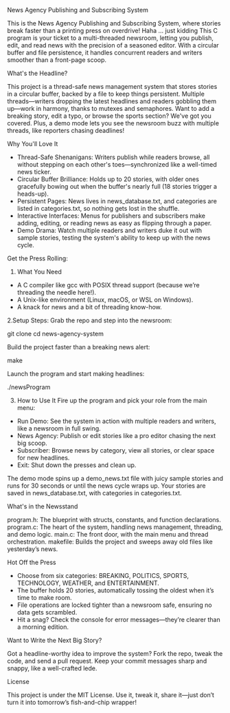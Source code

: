 News Agency Publishing and Subscribing System

This is the News Agency Publishing and Subscribing System, where stories break faster than a printing press on overdrive! Haha ... just kidding
This C program is your ticket to a multi-threaded newsroom, letting you publish, edit, and read news with the precision of a seasoned editor. With a circular buffer and file persistence, it handles concurrent readers and writers smoother than a front-page scoop.

What's the Headline?

This project is a thread-safe news management system that stores stories in a circular buffer, backed by a file to keep things persistent. Multiple threads—writers dropping the latest headlines and readers gobbling them up—work in harmony, thanks to mutexes and semaphores. Want to add a breaking story, edit a typo, or browse the sports section? We've got you covered. Plus, a demo mode lets you see the newsroom buzz with multiple threads, like reporters chasing deadlines!

Why You'll Love It

- Thread-Safe Shenanigans: Writers publish while readers browse, all without stepping on each other's toes—synchronized like a well-timed news ticker.
- Circular Buffer Brilliance: Holds up to 20 stories, with older ones gracefully bowing out when the buffer's nearly full (18 stories trigger a heads-up).
- Persistent Pages: News lives in news_database.txt, and categories are listed in categories.txt, so nothing gets lost in the shuffle.
- Interactive Interfaces: Menus for publishers and subscribers make adding, editing, or reading news as easy as flipping through a paper.
- Demo Drama: Watch multiple readers and writers duke it out with sample stories, testing the system's ability to keep up with the news cycle.

Get the Press Rolling:

1. What You Need
- A C compiler like gcc with POSIX thread support (because we’re threading the needle here!).
- A Unix-like environment (Linux, macOS, or WSL on Windows).
- A knack for news and a bit of threading know-how.

2.Setup Steps:
Grab the repo and step into the newsroom:

git clone <repository-url>
cd news-agency-system

Build the project faster than a breaking news alert:

make

Launch the program and start making headlines:

./newsProgram

3. How to Use It
Fire up the program and pick your role from the main menu:
- Run Demo: See the system in action with multiple readers and writers, like a newsroom in full swing.
- News Agency: Publish or edit stories like a pro editor chasing the next big scoop.
- Subscriber: Browse news by category, view all stories, or clear space for new headlines.
- Exit: Shut down the presses and clean up.

The demo mode spins up a demo_news.txt file with juicy sample stories and runs for 30 seconds or until the news cycle wraps up. Your stories are saved in news_database.txt, with categories in categories.txt.

What's in the Newsstand

program.h: The blueprint with structs, constants, and function declarations.
program.c: The heart of the system, handling news management, threading, and demo logic.
main.c: The front door, with the main menu and thread orchestration.
makefile: Builds the project and sweeps away old files like yesterday’s news.

Hot Off the Press

- Choose from six categories: BREAKING, POLITICS, SPORTS, TECHNOLOGY, WEATHER, and ENTERTAINMENT.
- The buffer holds 20 stories, automatically tossing the oldest when it’s time to make room.
- File operations are locked tighter than a newsroom safe, ensuring no data gets scrambled.
- Hit a snag? Check the console for error messages—they’re clearer than a morning edition.

Want to Write the Next Big Story?

Got a headline-worthy idea to improve the system? Fork the repo, tweak the code, and send a pull request. Keep your commit messages sharp and snappy, like a well-crafted lede.

License

This project is under the MIT License. Use it, tweak it, share it—just don’t turn it into tomorrow’s fish-and-chip wrapper!
